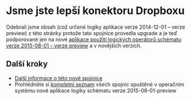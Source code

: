 <properties
    pageTitle="Pomocí konektoru Dropboxu v aplikacích pro použití logických operátorů | Aplikace služby Microsoft Azure"
    description="Jak vytvořit a nakonfigurovat aplikaci Dropboxu spojnice nebo rozhraní API a použijte ji v aplikaci logiky v aplikaci služby Azure"
    authors="msftman"
    manager="erikre"
    editor=""
    services="logic-apps"
    documentationCenter=""/>

<tags
    ms.service="logic-apps"
    ms.workload="integration"
    ms.tgt_pltfrm="na"
    ms.devlang="na"
    ms.topic="article"
    ms.date="04/19/2016"
    ms.author="deonhe"/>

# <a name="weve-improved-the-dropbox-connector"></a>Jsme jste lepší konektoru Dropboxu 

Odebrali jsme obsah (což určené logiky aplikace verze 2014-12-01 – verze preview) z této stránky protože tato spojnice provedla upgrade a je teď podporované jen na nové [aplikace použití logických operátorů schématu verze 2015-08-01 – verze preview](./app-service-logic-schema-2015-08-01.md) a v novějších verzích. 


## <a name="next-steps"></a>Další kroky    

- [Další informace o této nové spojnice](../connectors/connectors-create-api-dropbox.md)
- Prohlédněte si [kompletní seznam](../connectors/apis-list.md) všech spojnic spuštěné v operačním systému nové aplikace logiky schématu verze 2015-08-01-preview  